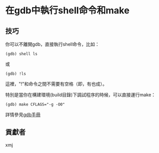 # 在gdb中執行shell命令和make

## 技巧

你可以不離開gdb，直接執行shell命令，比如：

	(gdb) shell ls

或

	(gdb) !ls

這裡，"!"和命令之間不需要有空格（即，有也成）。

特別是當你在構建環境(build目錄)下調試程序的時候，可以直接運行make：

	(gdb) make CFLAGS="-g -O0"

詳情參見[gdb手冊](https://sourceware.org/gdb/onlinedocs/gdb/Shell-Commands.html#Shell-Commands)

## 貢獻者

xmj

